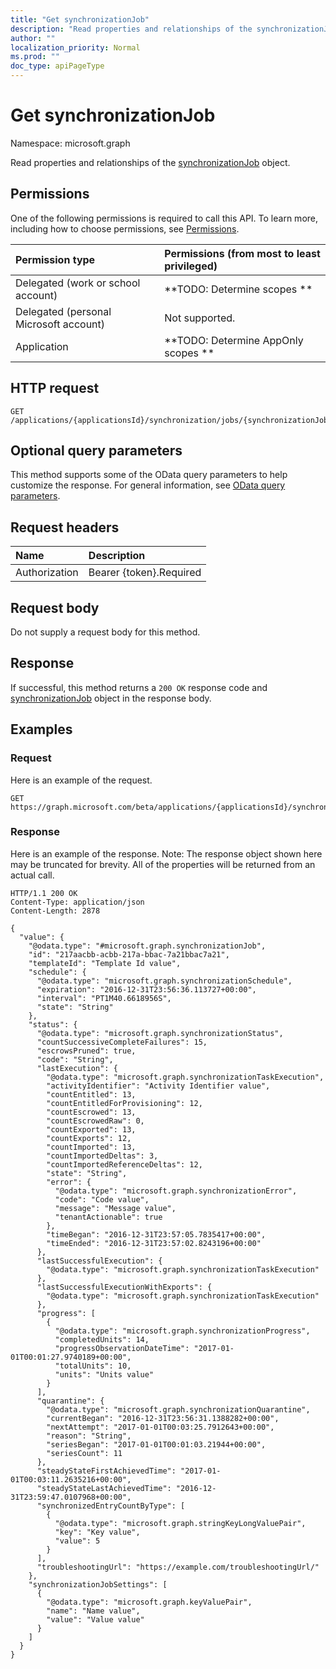 ```yaml
---
title: "Get synchronizationJob"
description: "Read properties and relationships of the synchronizationJob object."
author: ""
localization_priority: Normal
ms.prod: ""
doc_type: apiPageType
---
```


# Get synchronizationJob

Namespace: microsoft.graph

Read properties and relationships of the [synchronizationJob](../resources/synchronizationjob.md) object.

## Permissions
One of the following permissions is required to call this API. To learn more, including how to choose permissions, see [Permissions](/concepts/permissions-reference.md).

|Permission type|Permissions (from most to least privileged)|
|:---|:---|
|Delegated (work or school account)|**TODO: Determine scopes **|
|Delegated (personal Microsoft account)|Not supported.|
|Application|**TODO: Determine AppOnly scopes **|

## HTTP request
<!-- {
  "blockType": "ignored"
}
-->
``` http
GET /applications/{applicationsId}/synchronization/jobs/{synchronizationJobId}
```

## Optional query parameters
This method supports some of the OData query parameters to help customize the response. For general information, see [OData query parameters](/graph/query-parameters).

## Request headers
|Name|Description|
|:---|:---|
|Authorization|Bearer {token}.Required|

## Request body
Do not supply a request body for this method.

## Response
If successful, this method returns a `200 OK` response code and [synchronizationJob](../resources/synchronizationjob.md) object in the response body.

## Examples

### Request
Here is an example of the request.
<!-- {
  "blockType": "request",
  "name": "get_synchronizationjob"
}
-->
``` http
GET https://graph.microsoft.com/beta/applications/{applicationsId}/synchronization/jobs/{synchronizationJobId}
```

### Response
Here is an example of the response. Note: The response object shown here may be truncated for brevity. All of the properties will be returned from an actual call.
<!-- {
  "blockType": "response",
  "truncated": true,
  "@odata.type": "microsoft.graph.synchronizationJob"
}
-->
``` http
HTTP/1.1 200 OK
Content-Type: application/json
Content-Length: 2878

{
  "value": {
    "@odata.type": "#microsoft.graph.synchronizationJob",
    "id": "217aacbb-acbb-217a-bbac-7a21bbac7a21",
    "templateId": "Template Id value",
    "schedule": {
      "@odata.type": "microsoft.graph.synchronizationSchedule",
      "expiration": "2016-12-31T23:56:36.113727+00:00",
      "interval": "PT1M40.6618956S",
      "state": "String"
    },
    "status": {
      "@odata.type": "microsoft.graph.synchronizationStatus",
      "countSuccessiveCompleteFailures": 15,
      "escrowsPruned": true,
      "code": "String",
      "lastExecution": {
        "@odata.type": "microsoft.graph.synchronizationTaskExecution",
        "activityIdentifier": "Activity Identifier value",
        "countEntitled": 13,
        "countEntitledForProvisioning": 12,
        "countEscrowed": 13,
        "countEscrowedRaw": 0,
        "countExported": 13,
        "countExports": 12,
        "countImported": 13,
        "countImportedDeltas": 3,
        "countImportedReferenceDeltas": 12,
        "state": "String",
        "error": {
          "@odata.type": "microsoft.graph.synchronizationError",
          "code": "Code value",
          "message": "Message value",
          "tenantActionable": true
        },
        "timeBegan": "2016-12-31T23:57:05.7835417+00:00",
        "timeEnded": "2016-12-31T23:57:02.8243196+00:00"
      },
      "lastSuccessfulExecution": {
        "@odata.type": "microsoft.graph.synchronizationTaskExecution"
      },
      "lastSuccessfulExecutionWithExports": {
        "@odata.type": "microsoft.graph.synchronizationTaskExecution"
      },
      "progress": [
        {
          "@odata.type": "microsoft.graph.synchronizationProgress",
          "completedUnits": 14,
          "progressObservationDateTime": "2017-01-01T00:01:27.9740189+00:00",
          "totalUnits": 10,
          "units": "Units value"
        }
      ],
      "quarantine": {
        "@odata.type": "microsoft.graph.synchronizationQuarantine",
        "currentBegan": "2016-12-31T23:56:31.1388282+00:00",
        "nextAttempt": "2017-01-01T00:03:25.7912643+00:00",
        "reason": "String",
        "seriesBegan": "2017-01-01T00:01:03.21944+00:00",
        "seriesCount": 11
      },
      "steadyStateFirstAchievedTime": "2017-01-01T00:03:11.2635216+00:00",
      "steadyStateLastAchievedTime": "2016-12-31T23:59:47.0107968+00:00",
      "synchronizedEntryCountByType": [
        {
          "@odata.type": "microsoft.graph.stringKeyLongValuePair",
          "key": "Key value",
          "value": 5
        }
      ],
      "troubleshootingUrl": "https://example.com/troubleshootingUrl/"
    },
    "synchronizationJobSettings": [
      {
        "@odata.type": "microsoft.graph.keyValuePair",
        "name": "Name value",
        "value": "Value value"
      }
    ]
  }
}
```


